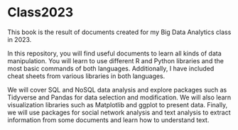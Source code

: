 # Class2023

This book is the result of documents created for my Big Data Analytics class in 2023.

In this repository, you will find useful documents to learn all kinds of data manipulation. You will learn to use different R and Python libraries and the most basic commands of both languages. Additionally, I have included cheat sheets from various libraries in both languages.

We will cover SQL and NoSQL data analysis and explore packages such as Tidyverse and Pandas for data selection and modification. We will also learn visualization libraries such as Matplotlib and ggplot to present data. Finally, we will use packages for social network analysis and text analysis to extract information from some documents and learn how to understand text.
